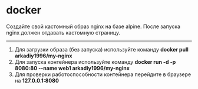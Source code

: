 # docker

Создайте свой кастомный образ nginx на базе alpine. После запуска nginx должен отдавать кастомную страницу.
___
1) Для загрузки образа (без запуска) используйте команду <b>docker pull arkadiy1996/my-nginx</b>
2) Для запуска контейнера используйте команду <b>docker run -d -p 8080:80 --name web1 arkadiy1996/my-nginx</b>
3) Для проверки работоспособности контейнера перейдите в браузере на <b>127.0.0.1:8080</b>
